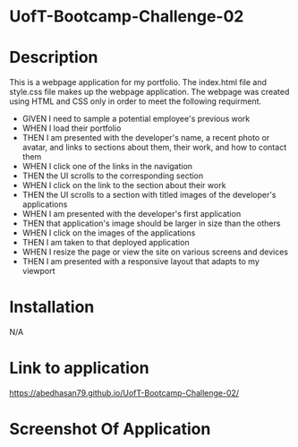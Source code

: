# UofT-Bootcamp-Challenge-02

# Description

This is a webpage application for my portfolio. The index.html file and style.css file makes up the webpage application. The webpage was created using HTML and CSS only in order to meet the following requirment.

- GIVEN I need to sample a potential employee's previous work
- WHEN I load their portfolio
- THEN I am presented with the developer's name, a recent photo or avatar, and links to sections about them, their work, and how to contact them
- WHEN I click one of the links in the navigation
- THEN the UI scrolls to the corresponding section
- WHEN I click on the link to the section about their work
- THEN the UI scrolls to a section with titled images of the developer's applications
- WHEN I am presented with the developer's first application
- THEN that application's image should be larger in size than the others
- WHEN I click on the images of the applications
- THEN I am taken to that deployed application
- WHEN I resize the page or view the site on various screens and devices
- THEN I am presented with a responsive layout that adapts to my viewport


# Installation

N/A

# Link to application
https://abedhasan79.github.io/UofT-Bootcamp-Challenge-02/

# Screenshot Of Application
